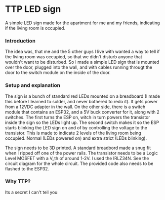 # TTP LED sign
A simple LED sign made for the apartment for me and my friends, indicating if the living room is occupied.

### Introduction
The idea was, that me and the 5 other guys I live with wanted a way to tell if the living room was occupied, so that we didn't disturb anyone that wouldn't want to be disturbed. So I made a simple LED sign that is mounted over the door, plugged into the wall, and with cables running througt the door to the switch module on the inside of the door.

### Setup and explanation
The sign is a bunch of standard red LEDs mounted on a breadboard (I made this before I learned to solder, and never bothered to redo it). It gets power from a 12VDC adapter in the wall. On the other side, there is a switch module that contains an ESP32, and a 5V buck converter for it, along with 2 switches. The first turns the ESP on, witch in turn powers the transistor inside the sign so the LEDs light up. The second switch makes it so the ESP starts blinking the LED sign on and of by controlling the voltage to the transistor. This is made to indicate 2 levels of the living room being occupied. Normal (LEDs powered on) and extra strict (LEDs blinking).

The sign needs to be 3D printed. A standard breadbord made a snug fit when I ripped off one of the power rails. The transistor needs to be a Logic Level MOSFET with a V_th of around 1-2V. I used the IRLZ34N. See the circuit diagram for the whole circuit. The provided code also needs to be flashed to the ESP32.

### Why TTP?
Its a secret I can't tell you
